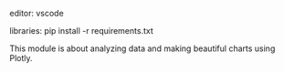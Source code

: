 editor: vscode

libraries: pip install -r requirements.txt

This module is about analyzing data and making beautiful charts using Plotly.
